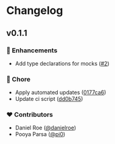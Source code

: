 # Changelog

## v0.1.1

### 🚀 Enhancements

- Add type declarations for mocks ([#2](https://github.com/unjs/mocked-exports/pull/2))

### 🏡 Chore

- Apply automated updates ([0177ca6](https://github.com/unjs/mocked-exports/commit/0177ca6))
- Update ci script ([dd0b745](https://github.com/unjs/mocked-exports/commit/dd0b745))

### ❤️ Contributors

- Daniel Roe ([@danielroe](https://github.com/danielroe))
- Pooya Parsa ([@pi0](https://github.com/pi0))
